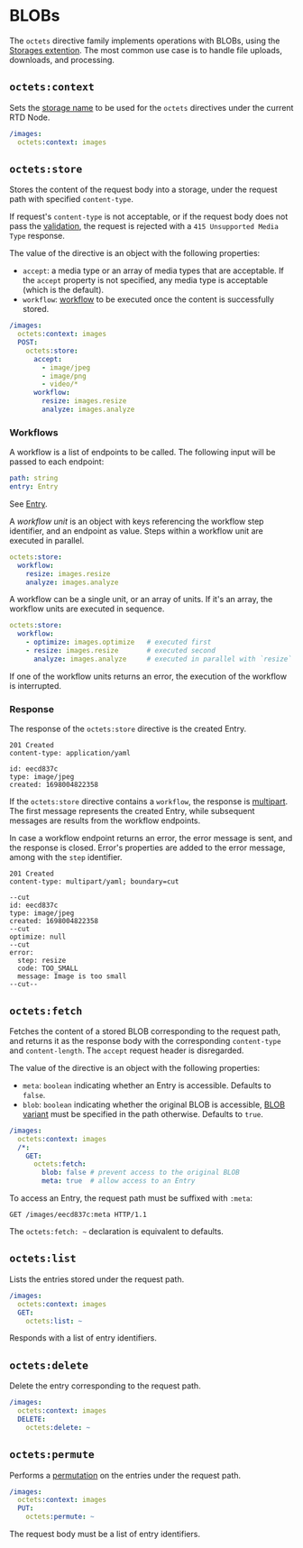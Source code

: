 # BLOBs

The `octets` directive family implements operations with BLOBs, using
the [Storages extention](/extensions/storages).
The most common use case is to handle file uploads, downloads, and processing.

## `octets:context`

Sets the [storage name](/extensions/storages/readme.md#annotation) to be used for the `octets`
directives under the current RTD Node.

```yaml
/images:
  octets:context: images
```

## `octets:store`

Stores the content of the request body into a storage, under the request path with
specified `content-type`.

If request's `content-type` is not acceptable, or if the request body does not pass
the [validation](/extensions/storages/readme.md#async-putpath-string-stream-readable-type-typecontrol-maybeentry),
the request is rejected with a `415 Unsupported Media Type` response.

The value of the directive is an object with the following properties:

- `accept`: a media type or an array of media types that are acceptable.
  If the `accept` property is not specified, any media type is acceptable (which is the default).
- `workflow`: [workflow](#workflows) to be executed once the content is successfully stored.

```yaml
/images:
  octets:context: images
  POST:
    octets:store:
      accept:
        - image/jpeg
        - image/png
        - video/*
      workflow:
        resize: images.resize
        analyze: images.analyze
```

### Workflows

A workflow is a list of endpoints to be called.
The following input will be passed to each endpoint:

```yaml
path: string
entry: Entry
```

See [Entry](/extensions/storages/readme.md#entry).

A _workflow unit_ is an object with keys referencing the workflow step identifier, and an endpoint
as value.
Steps within a workflow unit are executed in parallel.

```yaml
octets:store:
  workflow:
    resize: images.resize
    analyze: images.analyze
```

A workflow can be a single unit, or an array of units.
If it's an array, the workflow units are executed in sequence.

```yaml
octets:store:
  workflow:
    - optimize: images.optimize   # executed first
    - resize: images.resize       # executed second
      analyze: images.analyze     # executed in parallel with `resize`
```

If one of the workflow units returns an error, the execution of the workflow is interrupted.

### Response

The response of the `octets:store` directive is the created Entry.

```
201 Created
content-type: application/yaml

id: eecd837c
type: image/jpeg
created: 1698004822358
```

If the `octets:store` directive contains a `workflow`, the response is [multipart](protocol.md#multipart-types).
The first message represents the created Entry,
while subsequent messages are results from the workflow endpoints.

In case a workflow endpoint returns an error, the error message is sent, and the response is closed.
Error's properties are added to the error message, among with the `step` identifier.

```
201 Created
content-type: multipart/yaml; boundary=cut

--cut
id: eecd837c
type: image/jpeg
created: 1698004822358
--cut
optimize: null
--cut
error:
  step: resize
  code: TOO_SMALL
  message: Image is too small
--cut--
```

## `octets:fetch`

Fetches the content of a stored BLOB corresponding to the request path, and returns it as the
response body with the corresponding `content-type` and `content-length`.
The `accept` request header is disregarded.

The value of the directive is an object with the following properties:

- `meta`: `boolean` indicating whether an Entry is accessible.
  Defaults to `false`.
- `blob`: `boolean` indicating whether the original BLOB is accessible,
  [BLOB variant](/extensions/storages/readme.md#async-fetchpath-string-maybereadable) must be
  specified in the path otherwise.
  Defaults to `true`.

```yaml
/images:
  octets:context: images
  /*:
    GET:
      octets:fetch:
        blob: false # prevent access to the original BLOB
        meta: true  # allow access to an Entry
```

To access an Entry, the request path must be suffixed with `:meta`:

```http
GET /images/eecd837c:meta HTTP/1.1
```

The `octets:fetch: ~` declaration is equivalent to defaults.

## `octets:list`

Lists the entries stored under the request path.

```yaml
/images:
  octets:context: images
  GET:
    octets:list: ~
```

Responds with a list of entry identifiers.

## `octets:delete`

Delete the entry corresponding to the request path.

```yaml
/images:
  octets:context: images
  DELETE:
    octets:delete: ~
```

## `octets:permute`

Performs
a [permutation](/extensions/storages/readme.md#async-permutepath-string-ids-string-maybevoid) on the
entries
under the request path.

```yaml
/images:
  octets:context: images
  PUT:
    octets:permute: ~
```

The request body must be a list of entry identifiers.
